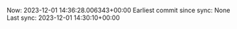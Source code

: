 Now: 2023-12-01 14:36:28.006343+00:00 Earliest commit since sync: None Last sync: 2023-12-01 14:30:10+00:00
